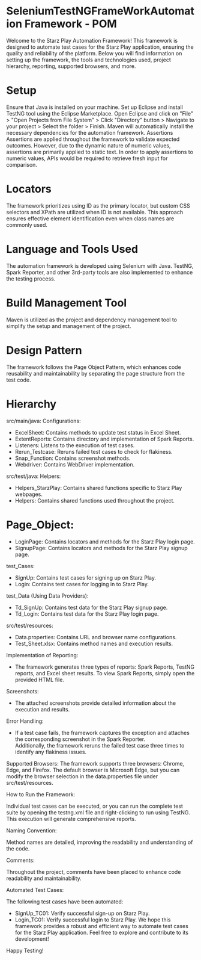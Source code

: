 # SeleniumTestNGFrameWorkAutomation Framework - POM
Welcome to the Starz Play Automation Framework! This framework is designed to automate test cases for the Starz Play application, ensuring the quality and reliability of the platform. Below you will find information on setting up the framework, the tools and technologies used, project hierarchy, reporting, supported browsers, and more.

# Setup

Ensure that Java is installed on your machine.
Set up Eclipse and install TestNG tool using the Eclipse Marketplace.
Open Eclipse and click on "File" > "Open Projects from File System" > Click "Directory" button > Navigate to your project > Select the folder > Finish.
Maven will automatically install the necessary dependencies for the automation framework.
Assertions
Assertions are applied throughout the framework to validate expected outcomes. However, due to the dynamic nature of numeric values, assertions are primarily applied to static text. In order to apply assertions to numeric values, APIs would be required to retrieve fresh input for comparison.

# Locators
The framework prioritizes using ID as the primary locator, but custom CSS selectors and XPath are utilized when ID is not available. This approach ensures effective element identification even when class names are commonly used.

# Language and Tools Used
The automation framework is developed using Selenium with Java. TestNG, Spark Reporter, and other 3rd-party tools are also implemented to enhance the testing process.

# Build Management Tool
Maven is utilized as the project and dependency management tool to simplify the setup and management of the project.

# Design Pattern
The framework follows the Page Object Pattern, which enhances code reusability and maintainability by separating the page structure from the test code.

# Hierarchy
src/main/java:
Configurations:
- ExcelSheet: Contains methods to update test status in Excel Sheet.
- ExtentReports: Contains directory and implementation of Spark Reports.
- Listeners: Listens to the execution of test cases.
- Rerun_Testcase: Reruns failed test cases to check for flakiness.
- Snap_Function: Contains screenshot methods.
- Webdriver: Contains WebDriver implementation.

src/test/java:
Helpers:
- Helpers_StarzPlay: Contains shared functions specific to Starz Play webpages.
- Helpers: Contains shared functions used throughout the project.

# Page_Object:
- LoginPage: Contains locators and methods for the Starz Play login page.
- SignupPage: Contains locators and methods for the Starz Play signup page.

test_Cases:
- SignUp: Contains test cases for signing up on Starz Play.
- Login: Contains test cases for logging in to Starz Play.

test_Data (Using Data Providers):
- Td_SignUp: Contains test data for the Starz Play signup page.
- Td_Login: Contains test data for the Starz Play login page.

src/test/resources:
- Data.properties: Contains URL and browser name configurations.
- Test_Sheet.xlsx: Contains method names and execution results.

Implementation of Reporting:
- The framework generates three types of reports: Spark Reports, TestNG reports, and Excel sheet results. To view Spark Reports, simply     open the provided HTML file.

Screenshots:
- The attached screenshots provide detailed information about the execution and results.

Error Handling:
- If a test case fails, the framework captures the exception and attaches the corresponding screenshot in the Spark Reporter.       
  Additionally, the framework reruns the failed test case three times to identify any flakiness issues.

Supported Browsers:
The framework supports three browsers: Chrome, Edge, and Firefox. The default browser is Microsoft Edge, but you can modify the browser selection in the data.properties file under src/test/resources.

How to Run the Framework:

Individual test cases can be executed, or you can run the complete test suite by opening the testng.xml file and right-clicking to run using TestNG. This execution will generate comprehensive reports.

Naming Convention:

Method names are detailed, improving the readability and understanding of the code.

Comments:

Throughout the project, comments have been placed to enhance code readability and maintainability.

Automated Test Cases:

The following test cases have been automated:

- SignUp_TC01: Verify successful sign-up on Starz Play.
- Login_TC01: Verify successful login to Starz Play.
  We hope this framework provides a robust and efficient way to automate test cases for the Starz Play application. Feel free to explore    and contribute to its development!

Happy Testing!
